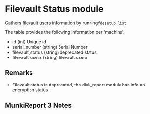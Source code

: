 Filevault Status module
=======================

Gathers filevault users information by running`fdesetup list`

The table provides the following information per 'machine':

* id (int) Unique id
* serial_number (string) Serial Number
* filevault_status (string) deprecated status	
* filevault_users (string) filevault users

Remarks
----

* Filevault status is deprecated, the disk_report module has info on encryption status

MunkiReport 3 Notes
-------------------
